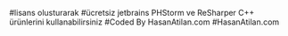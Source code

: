 #lisans olusturarak 
#ücretsiz jetbrains PHStorm ve ReSharper C++ ürünlerini kullanabilirsiniz
#Coded By HasanAtilan.com
#HasanAtilan.com
